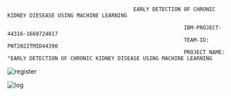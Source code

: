                                             EARLY DETECTION OF CHRONIC KIDNEY DIESEASE USING MACHINE LEARNING     

                                                            IBM-PROJECT-44316-1660724017
                                                            TEAM-ID: PNT2022TMID44390
                                                            PROJECT NAME: "EARLY DETECTION OF CHRONIC KIDNEY DISEASE USING MACHINE LEARNING





![register](https://user-images.githubusercontent.com/100985219/201517461-d27a9488-a5cd-4c32-9b55-20b060ae25cc.jpg)

![log](https://user-images.githubusercontent.com/100985219/201517457-ef3dbeb2-592e-479a-809a-ae8461b2e1bd.jpg)
